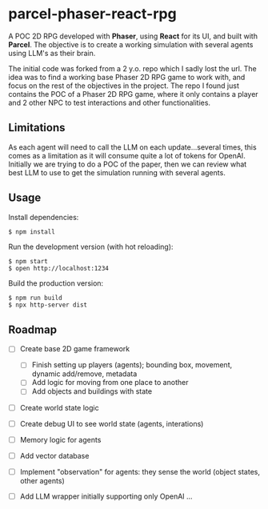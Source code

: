 # parcel-phaser-react-rpg

A POC 2D RPG developed with **Phaser**, using **React** for its UI, and built with **Parcel**. The objective is to create a working simulation with several agents using LLM's as their brain.

The initial code was forked from a 2 y.o. repo which I sadly lost the url. The idea was to find a working base Phaser 2D RPG game to work with, and focus on the rest of the objectives in the project. The repo I found just contains the POC of a Phaser 2D RPG game, where it only contains a player and 2 other NPC to test interactions and other functionalities.

## Limitations

As each agent will need to call the LLM on each update...several times, this comes as a limitation as it will consume quite a lot of tokens for OpenAI. Initially we are trying to do a POC of the paper, then we can review what best LLM to use to get the simulation running with several agents.

## Usage

Install dependencies:

```sh
$ npm install
```

Run the development version (with hot reloading):

```
$ npm start
$ open http://localhost:1234
```

Build the production version:

```
$ npm run build
$ npx http-server dist
```

## Roadmap

- [ ] Create base 2D game framework
    - [ ] Finish setting up players (agents); bounding box, movement, dynamic add/remove, metadata
    - [ ] Add logic for moving from one place to another
    - [ ] Add objects and buildings with state
- [ ] Create world state logic
- [ ] Create debug UI to see world state (agents, interations)
- [ ] Memory logic for agents
- [ ] Add vector database
- [ ] Implement "observation" for agents: they sense the world (object states, other agents)
- [ ] Add LLM wrapper initially supporting only OpenAI
...

